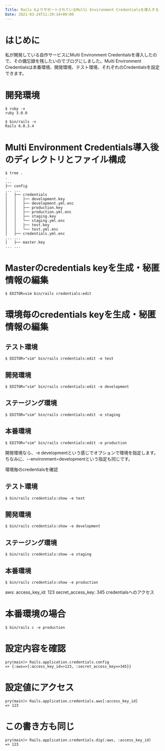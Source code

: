 ```yaml
---
Title: Rails 6よりサポートされているMulti Environment Credentialsを導入する
Date: 2021-03-24T11:29:14+09:00
---
```


# はじめに
私が開発している自作サービスにMulti Environment Credentialsを導入したので、その備忘録を残したいのでブログにしました。Multi Environment Credentialsは本番環境、開発環境、テスト環境、それぞれのCredentialsを設定できます。

# 開発環境
```
$ ruby -v
ruby 3.0.0

$ bin/rails -v
Rails 6.0.3.4
```

# Multi Environment Credentials導入後のディレクトリとファイル構成
```
$ tree .
.
...
├── config
... ...
│   ├── credentials
│   │   ├── development.key
│   │   ├── development.yml.enc
│   │   ├── production.key
│   │   ├── production.yml.enc
│   │   ├── staging.key
│   │   └── staging.yml.enc
│   │   ├── test.key
│   │   └── test.yml.enc
│   ├── credentials.yml.enc
... ...
│   ├── master.key
... ...
```

# Masterのcredentials keyを生成・秘匿情報の編集
```
$ EDITOR=vim bin/rails credentials:edit
```

# 環境毎のcredentials keyを生成・秘匿情報の編集
## テスト環境
```
$ EDITOR="vim" bin/rails credentials:edit -e test
```

## 開発環境
```
$ EDITOR="vim" bin/rails credentials:edit -e development
```

## ステージング環境
```
$ EDITOR="vim" bin/rails credentials:edit -e staging
```

## 本番環境
```
$ EDITOR="vim" bin/rails credentials:edit -e production
```
開発環境なら、-e developmentという感じでオプションで環境を指定します。ちなみに、--environment=developmentという指定も同じです。

環境毎のcredentialsを確認
## テスト環境
```
$ bin/rails credentials:show -e test
```

## 開発環境
```
$ bin/rails credentials:show -e development
```

## ステージング環境
```
$ bin/rails credentials:show -e staging
```

## 本番環境
```
$ bin/rails credentials:show -e production
```

aws:
  access_key_id: 123
  secret_access_key: 345
credentialsへのアクセス
# 本番環境の場合
```
$ bin/rails c -e production
```

# 設定内容を確認
```
pry(main)> Rails.application.credentials.config
=> {:aws=>{:access_key_id=>123, :secret_access_key=>345}}
```

# 設定値にアクセス
```
pry(main)> Rails.application.credentials.aws[:access_key_id]
=> 123
```

# この書き方も同じ
```
pry(main)> Rails.application.credentials.dig(:aws, :access_key_id)
=> 123
```
